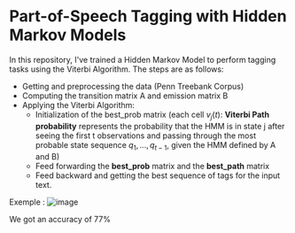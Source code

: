 # Part-of-Speech Tagging with Hidden Markov Models

In this repository, I've trained a Hidden Markov Model to perform tagging tasks using the Viterbi Algorithm. The steps are as follows:

* Getting and preprocessing the data (Penn Treebank Corpus)
* Computing the transition matrix A and emission matrix B
* Applying the Viterbi Algorithm:
  * Initialization of the best_prob matrix (each cell $v_j(t)$: **Viterbi Path probability** represents the probability that the HMM is in state j after seeing the first t observations and passing through the most probable state sequence $q_1,...,q_{t−1}$, given the HMM defined by A and B)
  * Feed forwarding the **best_prob** matrix and the **best_path** matrix
  * Feed backward and getting the best sequence of tags for the input text.

Exemple :
![image](https://github.com/AdnaneMaj/POS_tagging_with_HMM/assets/52354033/63627566-b04e-42b7-8939-f39d1df6cb30)

We got an accuracy of 77%

